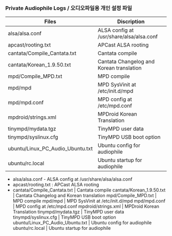 ### Private Audiophile Logs / 오디오파일용 개인 설정 파일

Files                            | Discription
---------------------------------|-------------------------------------------
alsa/alsa.conf                   | ALSA config at /usr/share/alsa/alsa.conf
apcast/rooting.txt               | APCast ALSA rooting
cantata/Compile_Cantata.txt      | Cantata compile
cantata/Korean_1.9.50.txt        | Cantata Changelog and Korean translation
mpd/Compile_MPD.txt              | MPD compile
mpd/mpd                          | MPD SysVinit at /etc/init.d/mpd
mpd/mpd.conf                     | MPD config at /etc/mpd.conf
mpdroid/strings.xml              | MPDroid Korean Translation
tinympd/mydata.tgz               | TinyMPD user data
tinympd/syslinux.cfg             | TinyMPD USB boot option
ubuntu/Linux_PC_Audio_Ubuntu.txt | Ubuntu config for audiophile
ubuntu/rc.local                  | Ubuntu startup for audiophile

* alsa/alsa.conf                   - ALSA config at /usr/share/alsa/alsa.conf
* apcast/rooting.txt               : APCast ALSA rooting
* cantata/Compile_Cantata.txt      | Cantata compile
cantata/Korean_1.9.50.txt        | Cantata Changelog and Korean translation
mpd/Compile_MPD.txt              | MPD compile
mpd/mpd                          | MPD SysVinit at /etc/init.d/mpd
mpd/mpd.conf                     | MPD config at /etc/mpd.conf
mpdroid/strings.xml              | MPDroid Korean Translation
tinympd/mydata.tgz               | TinyMPD user data
tinympd/syslinux.cfg             | TinyMPD USB boot option
ubuntu/Linux_PC_Audio_Ubuntu.txt | Ubuntu config for audiophile
ubuntu/rc.local                  | Ubuntu startup for audiophile
